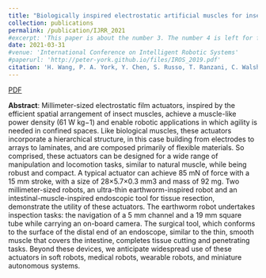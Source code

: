 ```yaml
---
title: "Biologically inspired electrostatic artificial muscles for insect-sized robots"
collection: publications
permalink: /publication/IJRR_2021
#excerpt: 'This paper is about the number 3. The number 4 is left for future work.'
date: 2021-03-31
#venue: 'International Conference on Intelligent Robotic Systems'
#paperurl: 'http://peter-york.github.io/files/IROS_2019.pdf'
citation: 'H. Wang, P. A. York, Y. Chen, S. Russo, T. Ranzani, C. Walsh, R. J. Wood, "Biologically inspired electrostatic artificial muscles for insect-sized robots," The International Journal of Robotics Research, 2021, vol. 40(6–7), pg. 895–922.'
---
```


[PDF](http://peter-york.github.io/files/IJRR_2021.pdf)

**Abstract**: Millimeter-sized electrostatic film actuators, inspired by the efficient spatial arrangement of insect muscles, achieve a muscle-like power density (61 W kg−1) and enable robotic applications in which agility is needed in confined spaces. Like biological muscles, these actuators incorporate a hierarchical structure, in this case building from electrodes to arrays to laminates, and are composed primarily of flexible materials. So comprised, these actuators can be designed for a wide range of manipulation and locomotion tasks, similar to natural muscle, while being robust and compact. A typical actuator can achieve 85 mN of force with a 15 mm stroke, with a size of 28×5.7×0.3 mm3 and mass of 92 mg. Two millimeter-sized robots, an ultra-thin earthworm-inspired robot and an intestinal-muscle-inspired endoscopic tool for tissue resection, demonstrate the utility of these actuators. The earthworm robot undertakes inspection tasks: the navigation of a 5 mm channel and a 19 mm square tube while carrying an on-board camera. The surgical tool, which conforms to the surface of the distal end of an endoscope, similar to the thin, smooth muscle that covers the intestine, completes tissue cutting and penetrating tasks. Beyond these devices, we anticipate widespread use of these actuators in soft robots, medical robots, wearable robots, and miniature autonomous systems.

